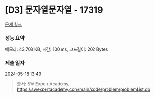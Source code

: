 # [D3] 문자열문자열 - 17319 

[문제 링크](https://swexpertacademy.com/main/code/problem/problemDetail.do?contestProbId=AYgEiwbKy48DFARP) 

### 성능 요약

메모리: 43,708 KB, 시간: 100 ms, 코드길이: 202 Bytes

### 제출 일자

2024-05-18 13:49



> 출처: SW Expert Academy, https://swexpertacademy.com/main/code/problem/problemList.do